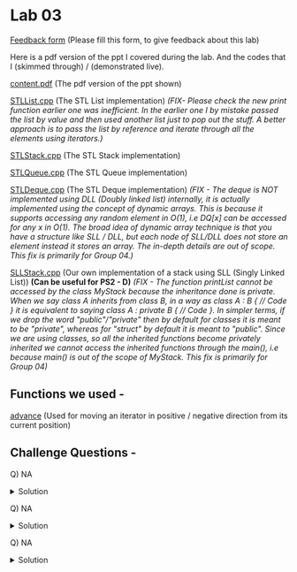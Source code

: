 # Lab 03

  [Feedback form](https://docs.google.com/forms/d/e/1FAIpQLScLeIezAu3Bueokx98FzaNraoK_90lxMd6trBRnnNLXKQjojg/viewform?usp=sf_link) (Please fill this form, to give feedback about this lab)

Here is a pdf version of the ppt I covered during the lab. And the codes that I (skimmed through) / (demonstrated live).

  [content.pdf](https://sidhant007.github.io/CS2040C/lab03/content.pdf) (The pdf version of the ppt shown)

  [STLList.cpp](https://sidhant007.github.io/CS2040C/lab03/STLList.cpp) (The STL List implementation) *(FIX- Please check the new print function earlier one was inefficient. In the earlier one I by mistake passed the list by value and then used another list just to pop out the stuff. A better approach is to pass the list by reference and iterate through all the elements using iterators.)*

  [STLStack.cpp](https://sidhant007.github.io/CS2040C/lab03/STLStack.cpp) (The STL Stack implementation)

  [STLQueue.cpp](https://sidhant007.github.io/CS2040C/lab03/STLQueue.cpp) (The STL Queue implementation)

  [STLDeque.cpp](https://sidhant007.github.io/CS2040C/lab03/STLDeque.cpp) (The STL Deque implementation) *(FIX - The deque is NOT implemented using DLL (Doubly linked list) internally, it is actually implemented using the concept of dynamic arrays. This is because it supports accessing any random element in O(1), i.e DQ[x] can be accessed for any x in O(1). The broad idea of dynamic array technique is that you have a structure like SLL / DLL, but each node of SLL/DLL does not store an element instead it stores an array. The in-depth details are out of scope. This fix is primarily for Group 04.)*

  [SLLStack.cpp](https://sidhant007.github.io/CS2040C/lab03/SLLStack.cpp) (Our own implementation of a stack using SLL (Singly Linked List)) **(Can be useful for PS2 - D)** *(FIX - The function printList cannot be accessed by the class MyStack because the inheritance done is private. When we say class A inherits from class B, in a way as class A : B { // Code } it is equivalent to saying class A : private B { // Code }. In simpler terms, if we drop the word "public"/"private" then by default for classes it is meant to be "private", whereas for "struct" by default it is meant to "public". Since we are using classes, so all the inherited functions become privately inherited we cannot access the inherited functions through the main(), i.e because main() is out of the scope of MyStack. This fix is primarily for Group 04)*

## Functions we used - 
  [advance](http://en.cppreference.com/w/cpp/iterator/advance) (Used for moving an iterator in positive / negative direction from its current position)

## Challenge Questions - 

Q) <a name="Q1"></a> NA

<details>
  <summary>Solution</summary>
  <pre>
  NA
  </pre>
</details>

Q) NA

<details>
  <summary>Solution</summary>
  <pre>
  NA
  </pre>
</details>

Q) NA

<details>
  <summary>Solution</summary>
  NA
</details>

